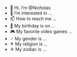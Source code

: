 - 👋 Hi, I’m @Nicholas
- 👀 I’m interested in ...
- 📫 How to reach me ...
- 🎂 My birthday is on ...
- 🎮 My favorite video games ...
- ♂️ My gender is ...
- ✝️ My religion is ...
- ♓ My zodiac is ...
<!---
102365/102365 is a ✨ special ✨ repository because its `README.md` (this file) appears on your GitHub profile.
You can click the Preview link to take a look at your changes.
--->
